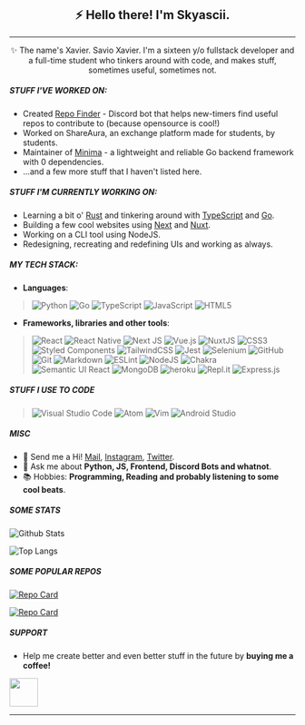 <!-- markdownlint-disable no-inline-html MD041 MD026-->

<h2 align="center">
⚡ Hello there! I'm Skyascii.
</h2>

---
<p align="center">
✨ The name's Xavier. Savio Xavier. I'm a sixteen y/o fullstack developer and a full-time student who tinkers around with code, and makes stuff, sometimes useful, sometimes not.
</p>

##### STUFF I'VE WORKED ON:

- Created [Repo Finder](https://github.com/savioxavier/repo-finder-bot) - Discord bot that helps new-timers find useful repos to contribute to (because opensource is cool!)
- Worked on ShareAura, an exchange platform made for students, by students.
- Maintainer of [Minima](https://github.com/gominima) - a lightweight and reliable Go backend framework with 0 dependencies.
- ...and a few more stuff that I haven't listed here.

##### STUFF I'M CURRENTLY WORKING ON:

- Learning a bit o' [Rust](https://www.rust-lang.org/) and tinkering around with [TypeScript](https://www.typescriptlang.org/) and [Go](https://go.dev/).
- Building a few cool websites using [Next](https://nextjs.org/) and [Nuxt](https://nuxtjs.org/).
- Working on a CLI tool using NodeJS.
- Redesigning, recreating and redefining UIs and working as always.

##### MY TECH STACK:

- **Languages**:

> ![Python](https://img.shields.io/badge/python-3670A0?style=for-the-badge&logo=python&logoColor=ffdd54)
> ![Go](https://img.shields.io/badge/go-%2300ADD8.svg?style=for-the-badge&logo=go&logoColor=white)
> ![TypeScript](https://img.shields.io/badge/typescript-%23007ACC.svg?style=for-the-badge&logo=typescript&logoColor=white)
> ![JavaScript](https://img.shields.io/badge/JavaScript-F7DF1E?style=for-the-badge&logo=javascript&logoColor=black)
> ![HTML5](https://img.shields.io/badge/html5-%23E34F26.svg?style=for-the-badge&logo=html5&logoColor=white)

- **Frameworks, libraries and other tools**:

> ![React](https://img.shields.io/badge/React-20232A?style=for-the-badge&logo=react&logoColor=61DAFB)
> ![React Native](https://img.shields.io/badge/react_native-%2320232a.svg?style=for-the-badge&logo=react&logoColor=%2361DAFB)
> ![Next JS](https://img.shields.io/badge/Next-black?style=for-the-badge&logo=next.js&logoColor=white)
> ![Vue.js](https://img.shields.io/badge/vuejs-%2335495e.svg?style=for-the-badge&logo=vuedotjs&logoColor=%234FC08D)
> ![NuxtJS](https://img.shields.io/badge/Nuxt-41B883?style=for-the-badge&logo=nuxt.js&logoColor=white)
> ![CSS3](https://img.shields.io/badge/css3-%231572B6.svg?style=for-the-badge&logo=css3&logoColor=white)
> ![Styled Components](https://img.shields.io/badge/styled--components-DB7093?style=for-the-badge&logo=styled-components&logoColor=white)
> ![TailwindCSS](https://img.shields.io/badge/tailwindcss-%2338B2AC.svg?style=for-the-badge&logo=tailwind-css&logoColor=white)
> ![Jest](https://img.shields.io/badge/-jest-%23C21325?style=for-the-badge&logo=jest&logoColor=white)
> ![Selenium](https://img.shields.io/badge/-selenium-%43B02A?style=for-the-badge&logo=selenium&logoColor=white)
> ![GitHub](https://img.shields.io/badge/github-%23121011.svg?style=for-the-badge&logo=github&logoColor=white)
> ![Git](https://img.shields.io/badge/git-%23F05033.svg?style=for-the-badge&logo=git&logoColor=white)
> ![Markdown](https://img.shields.io/badge/markdown-%23000000.svg?style=for-the-badge&logo=markdown&logoColor=white)
> ![ESLint](https://img.shields.io/badge/ESLint-4B3263?style=for-the-badge&logo=eslint&logoColor=white)
> ![NodeJS](https://img.shields.io/badge/Node.js-43853D?style=for-the-badge&logo=node.js&logoColor=white)
> ![Chakra](https://img.shields.io/badge/chakra-%234ED1C5.svg?style=for-the-badge&logo=chakraui&logoColor=white)
> ![Semantic UI React](https://img.shields.io/badge/Semantic%20UI%20React-%2335BDB2.svg?style=for-the-badge&logo=SemanticUIReact&logoColor=white)
> ![MongoDB](https://img.shields.io/badge/MongoDB-4EA94B?style=for-the-badge&logo=mongodb&logoColor=white)
> ![heroku](https://img.shields.io/badge/Heroku-430098?style=for-the-badge&logo=heroku&logoColor=white)
> ![Repl.it](https://img.shields.io/badge/Repl.it-%230D101E.svg?style=for-the-badge&logo=replit&logoColor=white)
> ![Express.js](https://img.shields.io/badge/express.js-%23404d59.svg?style=for-the-badge&logo=express&logoColor=%2361DAFB)

##### STUFF I USE TO CODE

> ![Visual Studio Code](https://img.shields.io/badge/Visual%20Studio%20Code-0078d7.svg?style=for-the-badge&logo=visual-studio-code&logoColor=white)
> ![Atom](https://img.shields.io/badge/Atom-%2366595C.svg?style=for-the-badge&logo=atom&logoColor=white)
> ![Vim](https://img.shields.io/badge/VIM-%2311AB00.svg?style=for-the-badge&logo=vim&logoColor=white)
> ![Android Studio](https://img.shields.io/badge/Android%20Studio-3DDC84.svg?style=for-the-badge&logo=android-studio&logoColor=white)

##### MISC

- 📧 Send me a Hi! [Mail](mailto:savioxavier112@gmail.com), [Instagram](https://instagram.com/saviounderscore), [Twitter](https://twitter.com/saviounderscore).
- 💬 Ask me about **Python, JS, Frontend, Discord Bots and whatnot**.
- 📚 Hobbies: **Programming, Reading and probably listening to some cool beats**.

##### SOME STATS

![Github Stats](https://github-readme-stats.vercel.app/api?username=savioxavier&show_icons=true&theme=vue-dark&count_private=true&hide_border=true&border_radius=10)

![Top Langs](https://github-readme-stats.vercel.app/api/top-langs/?username=savioxavier&layout=compact&theme=vue-dark&count_private=true&hide_border=true&border_radius=10)

##### SOME POPULAR REPOS

[![Repo Card](https://github-readme-stats.vercel.app/api/pin/?username=savioxavier&repo=repo-finder-bot&theme=vue-dark&hide_border=true&border_radius=10)](https://github.com/savioxavier/repo-finder-bot)

[![Repo Card](https://github-readme-stats.vercel.app/api/pin/?username=savioxavier&repo=leetspeak&theme=vue-dark&hide_border=true&border_radius=10)](https://github.com/savioxavier/leetspeak)

##### SUPPORT

- Help me create better and even better stuff in the future by **buying me a coffee!**

<a href="https://www.buymeacoffee.com/savioxavier">
<img src="https://cdn.buymeacoffee.com/buttons/v2/default-blue.png" height="50px">
</a>

---
